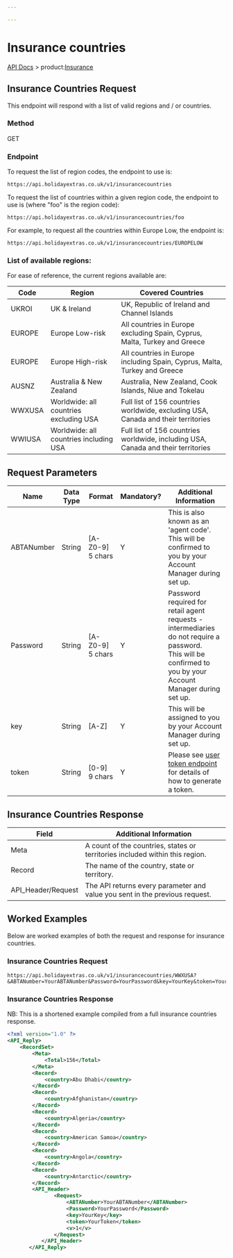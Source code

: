 ```yaml
---

---
```


# Insurance countries

[API Docs](/hxapi/) > product:[Insurance](/hxapi/insurance/countries)

## Insurance Countries Request

This endpoint will respond with a list of valid regions and / or countries.

### Method

GET

### Endpoint

To request the list of region codes, the endpoint to use is:

```
https://api.holidayextras.co.uk/v1/insurancecountries
```

To request the list of countries within a given region code, the endpoint to use is (where "foo" is the region code):

```
https://api.holidayextras.co.uk/v1/insurancecountries/foo
```

For example, to request all the countries within Europe Low, the endpoint is:

```
https://api.holidayextras.co.uk/v1/insurancecountries/EUROPELOW
```

### List of available regions:

For ease of reference, the current regions available are:

| Code   | Region | Covered Countries |
| ----   | ----------- | ----------------- |
| UKROI  | UK & Ireland | UK, Republic of Ireland and Channel Islands   |
| EUROPE | Europe Low-risk| All countries in Europe excluding Spain, Cyprus, Malta, Turkey and Greece |
| EUROPE | Europe High-risk | All countries in Europe including Spain, Cyprus, Malta, Turkey and Greece |
| AUSNZ  | Australia & New Zealand | Australia, New Zealand, Cook Islands, Niue and Tokelau |
| WWXUSA | Worldwide: all countries excluding USA | Full list of 156 countries worldwide, excluding USA, Canada and their territories |
| WWIUSA | Worldwide: all countries including USA | Full list of 156 countries worldwide, including USA, Canada and their territories |

## Request Parameters

 | Name  | Data Type | Format | Mandatory? | Additional Information |
 | ----  | --------- | ------ | ---------- | ---------------------- |
 | ABTANumber | String | [A-Z0-9] 5 chars | Y | This is also known as an 'agent code'. <br>This will be confirmed to you by your Account Manager during set up. |
 | Password | String | [A-Z0-9] 5 chars | Y | Password required for retail agent requests - intermediaries do not require a password.<br>This will be confirmed to you by your Account Manager during set up. |
 | key   | String | [A-Z] | Y | This will be assigned to you by your Account Manager during set up.|
 | token | String | [0-9] 9 chars | Y | Please see [user token endpoint](/hxapi/usertoken) for details of how to generate a token. |


## Insurance Countries Response

| Field | Additional Information |
| ----- | ---------------------- |
| Meta  | A count of the countries, states or territories included within this region. |
| Record | The name of the country, state or territory. |
| API_Header/Request  | The API returns every parameter and value you sent in the previous request. |

## Worked Examples

Below are worked examples of both the request and response for insurance countries.

### Insurance Countries Request

```
https://api.holidayextras.co.uk/v1/insurancecountries/WWXUSA?&ABTANumber=YourABTANumber&Password=YourPassword&key=YourKey&token=YourToken
```

### Insurance Countries Response

NB: This is a shortened example compiled from a full insurance countries response.

```xml
<?xml version="1.0" ?>
<API_Reply>
    <RecordSet>
        <Meta>
            <Total>156</Total>
        </Meta>
        <Record>
            <country>Abu Dhabi</country>
        </Record>
        <Record>
            <country>Afghanistan</country>
        </Record>
        <Record>
            <country>Algeria</country>
        </Record>
        <Record>
            <country>American Samoa</country>
        </Record>
        <Record>
            <country>Angola</country>
        </Record>
        <Record>
            <country>Antarctic</country>
        </Record>
        <API_Header>
               <Request>
                   <ABTANumber>YourABTANumber</ABTANumber>
                   <Password>YourPassword</Password>
                   <key>YourKey</key>
                   <token>YourToken</token>
                   <v>1</v>
               </Request>
           </API_Header>
       </API_Reply>
```
